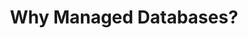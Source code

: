 ---
title: "Why Managed Databases?"
description: ""
banner: "98e16360-a366-4b78-8e0a-031da07fdacb/images/exoscale-icon.svg"
weight: 2
tags: [databases]
categories: [introductory]
---